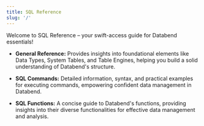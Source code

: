 ```yaml
---
title: SQL Reference
slug: '/'
---
```


Welcome to SQL Reference – your swift-access guide for Databend essentials!

- **General Reference:** Provides insights into foundational elements like Data Types, System Tables, and Table Engines, helping you build a solid understanding of Databend's structure.

- **SQL Commands:** Detailed information, syntax, and practical examples for executing commands, empowering confident data management in Databend.

- **SQL Functions:** A concise guide to Databend's functions, providing insights into their diverse functionalities for effective data management and analysis.
